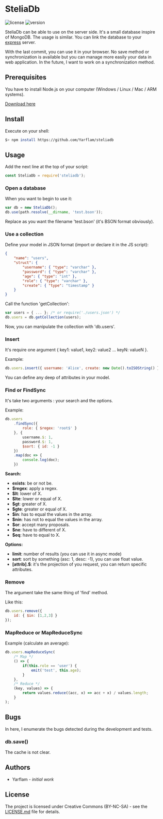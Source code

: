 # SteliaDb

![license](https://img.shields.io/badge/license-CC_BY--NC--SA-green.svg)
![version](https://img.shields.io/badge/app-v1.0.0_not_published-blue.svg)

SteliaDb can be able to use on the server side. It's a small database inspire of MongoDB. The usage is similar. You can link the database to your [express](https://github.com/expressjs/express) server.

With the last commit, you can use it in your browser. No save method or synchronization is available but you can manage more easily your data in web application. In the future, I want to work on a synchronization method.

## Prerequisites

You have to install Node.js on your computer (Windows / Linux / Mac / ARM systems).

[Download here](https://nodejs.org/en/download/)

## Install

Execute on your shell:

```bash
$> npm install https://github.com/Yarflam/steliadb
```

## Usage

Add the next line at the top of your script:

```js
const SteliaDb = require('steliadb');
```

### Open a database

When you want to begin to use it:

```js
var db = new SteliaDb();
db.use(path.resolve(__dirname, 'test.bson'));
```

Replace as you want the filename 'test.bson' (it's BSON format obviously).

### Use a collection

Define your model in JSON format (import or declare it in the JS script):

```json
{
    "name": "users",
    "struct": {
        "username": { "type": "varchar" },
        "password": { "type": "varchar" },
        "age": { "type": "int" },
        "role": { "type": "varchar" },
        "create": { "type": "timestamp" }
    }
}
```

Call the function 'getCollection':
```js
var users = { ... }; /* or require('./users.json') */
db.users = db.getCollection(users);
```

Now, you can manipulate the collection with 'db.users'.

### Insert

It's require one argument { key1: value1, key2: value2 ... keyN: valueN }.

Example:
```js
db.users.insert({ username: 'Alice', create: new Date().toISOString() });
```

You can define any deep of attributes in your model.

### Find or FindSync

It's take two arguments : your search and the options.

Example:
```js
db.users
    .findSync({
        role: { $regex: 'root$' }
    }, {
        username.$: 1,
        password.$: 1,
        $sort: { id: -1 }
    })
    .map(doc => {
        console.log(doc);
    })
```

**Search:**

- **exists**: be or not be.
- **$regex**: apply a regex.
- **$lt**: lower of X.
- **$lte**: lower or equal of X.
- **$gt**: greater of X.
- **$gte**: greater or equal of X.
- **$in**: has to equal the values in the array.
- **$nin**: has not to equal the values in the array.
- **$or**: accept many proposals.
- **$ne**: have to different of X.
- **$eq**: have to equal to X.

**Options:**

- **limit**: number of results (you can use it in async mode)
- **sort**: sort by something (asc: 1, desc: -1), you can use float value.
- **[attrib].$**: it's the projection of you request, you can return specific attributes.

### Remove

The argument take the same thing of 'find' method.

Like this:
```js
db.users.remove({
    id: { $in: [1,2,3] }
});
```

### MapReduce or MapReduceSync

Example (calculate an average):
```js
db.users.mapReduceSync(
    /* Map */
    () => {
        if(this.role == 'user') {
            emit('test', this.age);
        }
    },
    /* Reduce */
    (key, values) => {
        return values.reduce((acc, x) => acc + x) / values.length;
    }
);
```

## Bugs

In here, I enumerate the bugs detected during the development and tests.

### db.save()

The cache is not clear.

## Authors

- Yarflam - *initial work*

## License

The project is licensed under Creative Commons (BY-NC-SA) - see the [LICENSE.md](LICENSE.md) file for details.
